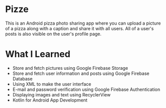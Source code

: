 # Pizze
This is an Android pizza photo sharing app where you can upload a picture of a pizza along with a caption and share it with all users. All of a user's posts is also visible on the user's profile page.

# What I Learned
  * Store and fetch pictures using Google Firebase Storage
  * Store and fetch user information and posts using Google Firebase Database
  * Using XML to make the user interface
  * E-mail and password verification using Google Firebase Authentication
  * Displaying images and text using RecyclerView
  * Kotlin for Android App Development

